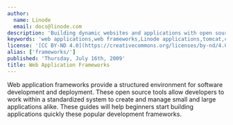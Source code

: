 ```yaml
---
author:
  name: Linode
  email: docs@linode.com
description: 'Building dynamic websites and applications with open source frameworks.'
keywords: 'web applications,web frameworks,Linode applications,tomcat,cakephp,catalyst,django,seaside'
license: '[CC BY-ND 4.0](https://creativecommons.org/licenses/by-nd/4.0)'
alias: ['frameworks/']
published: 'Thursday, July 16th, 2009'
title: Web Application Frameworks
---
```


Web application frameworks provide a structured environment for software development and deployment. These open source tools allow developers to work within a standardized system to create and manage small and large applications alike. These guides will help beginners start building applications quickly these popular development frameworks.
